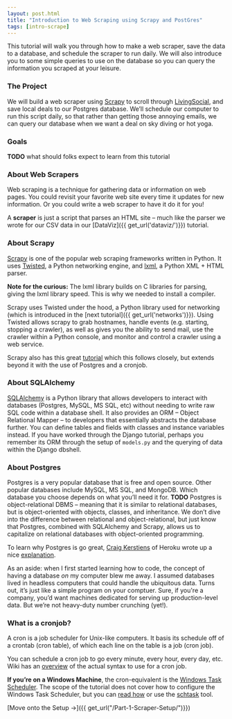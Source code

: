 ```yaml
---
layout: post.html
title: "Introduction to Web Scraping using Scrapy and PostGres"
tags: [intro-scrape]
---
```


This tutorial will walk you through how to make a web scraper, save the data to a database, and schedule the scraper to run daily. We will also introduce you to some simple queries to use on the database so you can query the information you scraped at your leisure.

### The Project

We will build a web scraper using [Scrapy](http://scrapy.org/) to scroll through [LivingSocial](http://www.livingsocial.com), and save local deals to our Postgres database. We’ll schedule our computer to run this script daily, so that rather than getting those annoying emails, we can query our database when we want a deal on sky diving or hot yoga.

### Goals

**TODO** what should folks expect to learn from this tutorial

### About Web Scrapers

Web scraping is a technique for gathering data or information on web pages. You could revisit your favorite web site every time it updates for new information. Or you could write a web scraper to have it do it for you!  

A **scraper** is just a script that parses an HTML site – much like the parser we wrote for our CSV data in our [DataViz]({{ get_url('dataviz/')}}) tutorial.

### About Scrapy

[Scrapy](http://scrapy.org/) is one of the popular web scraping frameworks written in Python. It uses [Twisted](http://twistedmatrix.com/trac/), a Python networking engine, and [lxml](http://lxml.de/), a Python XML + HTML parser.  

**Note for the curious:** The lxml library builds on C libraries for parsing, giving the lxml library speed. This is why we needed to install a compiler.

Scrapy uses Twisted under the hood, a Python library used for networking (which is introduced in the [next tutorial]({{ get_url('networks')}}). Using Twisted allows scrapy to grab hostnames, handle events (e.g. starting, stopping a crawler), as well as gives you the ability to send mail, use the crawler within a Python console, and monitor and control a crawler using a web service. 

Scrapy also has this great [tutorial](http://doc.scrapy.org/en/0.16/intro/tutorial.html) which this follows closely, but extends beyond it with the use of Postgres and a cronjob.

### About SQLAlchemy

[SQLAlchemy](http://www.sqlalchemy.org/) is a Python library that allows developers to interact with databases (Postgres, MySQL, MS SQL, etc) without needing to write raw SQL code within a database shell. It also provides an ORM – Object Relational Mapper – to developers that essentially abstracts the database further.  You can define tables and fields with classes and instance variables instead.  If you have worked through the Django tutorial, perhaps you remember its ORM through the setup of `models.py` and the querying of data within the Django dbshell.

### About Postgres

Postgres is a very popular database that is free and open source. Other popular databases include MySQL, MS SQL, and MongoDB.  Which database you choose depends on what you’ll need it for. **TODO** Postgres is object-relational DBMS – meaning that it is similar to relational databases, but is object-oriented with objects, classes, and inheritance.  We don’t dive into the difference between relational and object-relational, but just know that Postgres, combined with SQLAlchemy and Scrapy, allows us to capitalize on relational databases with object-oriented programming. 

To learn why Postgres is go great, [Craig Kerstiens](http://twitter.com/craigkerstiens) of Heroku wrote up a nice [explanation](http://www.craigkerstiens.com/2012/04/30/why-postgres/).

As an aside: when I first started learning how to code, the concept of having a database _on_ my computer blew me away. I assumed databases lived in headless computers that could handle the ubiquitous data. Turns out, it’s just like a simple program on your comptuer. Sure, if you're a company, you’d want machines dedicated for serving up production-level data. But we’re not heavy-duty number crunching (yet!).

### What is a cronjob?

A cron is a job scheduler for Unix-like computers. It basis its schedule off of a crontab (cron table), of which each line on the table is a job (cron job).

You can schedule a cron job to go every minute, every hour, every day, etc. Wiki has an [overview](http://en.wikipedia.org/wiki/Cron#Predefined_scheduling_definitions) of the actual syntax to use for a cron job.

**If you’re on a Windows Machine**, the cron-equivalent is the [Windows Task Scheduler](http://support.microsoft.com/kb/308569).  The scope of the tutorial does not cover how to configure the Windows Task Scheduler, but you can [read how](http://technet.microsoft.com/en-us/library/bb726974.aspx) or use the [schtask](http://technet.microsoft.com/en-us/library/cc725744.aspx) tool.

[Move onto the Setup &rarr;]({{ get_url("/Part-1-Scraper-Setup/")}})